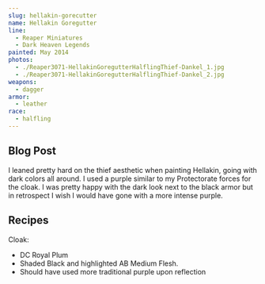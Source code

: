 ```yaml
---
slug: hellakin-gorecutter
name: Hellakin Goregutter
line:
  - Reaper Miniatures
  - Dark Heaven Legends
painted: May 2014
photos:
  - ./Reaper3071-HellakinGoregutterHalflingThief-Dankel_1.jpg
  - ./Reaper3071-HellakinGoregutterHalflingThief-Dankel_2.jpg
weapons:
  - dagger
armor:
  - leather
race:
  - halfling
---
```


## Blog Post

I leaned pretty hard on the thief aesthetic when painting Hellakin, going with dark colors all around. I used a purple similar to my Protectorate forces for the cloak. I was pretty happy with the dark look next to the black armor but in retrospect I wish I would have gone with a more intense purple.

## Recipes

Cloak:

- DC Royal Plum
- Shaded Black and highlighted AB Medium Flesh.
- Should have used more traditional purple upon reflection
